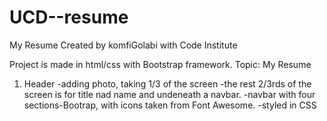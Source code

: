 # UCD--resume
My Resume
Created by komfiGolabi with Code Institute

Project is made in html/css with Bootstrap framework.
Topic: My Resume
1. Header
-adding photo, taking 1/3 of the screen
-the rest 2/3rds of the screen is for title nad name and undeneath a navbar.
-navbar with four sections-Bootrap, with icons taken from Font Awesome.
-styled in CSS